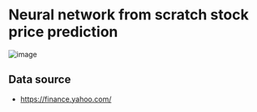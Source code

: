 # Neural network from scratch stock price prediction

![image](https://github.com/bjam24/neural-network-from-scratch-stock-price-prediction/assets/61807667/19261f38-c835-47c6-a343-cf32f52a899a)

## Data source
- https://finance.yahoo.com/
